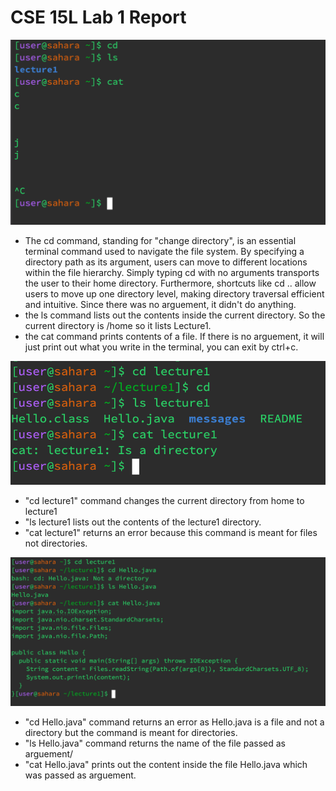 # CSE 15L Lab 1 Report
![Image](ss1.png)
*  The cd command, standing for "change directory", is an essential terminal command used to navigate the file system. By specifying a directory path as its argument, users can move to different locations within the file hierarchy. Simply typing cd with no arguments transports the user to their home directory. Furthermore, shortcuts like cd .. allow users to move up one directory level, making directory traversal efficient and intuitive. Since there was no arguement, it didn't do anything.
* the ls command lists out the contents inside the current directory. So the current directory is /home so it lists Lecture1.
* the cat command prints contents of a file. If there is no arguement, it will just print out what you write in the terminal, you can exit by ctrl+c.

![Image](ss2.png)
* "cd lecture1" command changes the current directory from home to lecture1
* "ls lecture1 lists out the contents of the lecture1 directory.
* "cat lecture1" returns an error because this command is meant for files not directories.

![Image](ss3.png)
* "cd Hello.java" command returns an error as Hello.java is a file and not a directory but the command is meant for directories.
* "ls Hello.java" command returns the name of the file passed as arguement/
* "cat Hello.java" prints out the content inside the file Hello.java which was passed as arguement.
